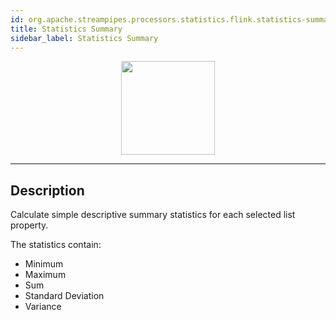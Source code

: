 ```yaml
---
id: org.apache.streampipes.processors.statistics.flink.statistics-summary
title: Statistics Summary
sidebar_label: Statistics Summary
---
```


<!--
  ~ Licensed to the Apache Software Foundation (ASF) under one or more
  ~ contributor license agreements.  See the NOTICE file distributed with
  ~ this work for additional information regarding copyright ownership.
  ~ The ASF licenses this file to You under the Apache License, Version 2.0
  ~ (the "License"); you may not use this file except in compliance with
  ~ the License.  You may obtain a copy of the License at
  ~
  ~    http://www.apache.org/licenses/LICENSE-2.0
  ~
  ~ Unless required by applicable law or agreed to in writing, software
  ~ distributed under the License is distributed on an "AS IS" BASIS,
  ~ WITHOUT WARRANTIES OR CONDITIONS OF ANY KIND, either express or implied.
  ~ See the License for the specific language governing permissions and
  ~ limitations under the License.
  ~
  -->



<p align="center"> 
    <img src="/docs/img/pipeline-elements/org.apache.streampipes.processors.statistics.flink.statistics-summary/icon.png" width="150px;" class="pe-image-documentation"/>
</p>

***

## Description

Calculate simple descriptive summary statistics for each selected list property.

The statistics contain:
* Minimum
* Maximum
* Sum
* Standard Deviation
* Variance

